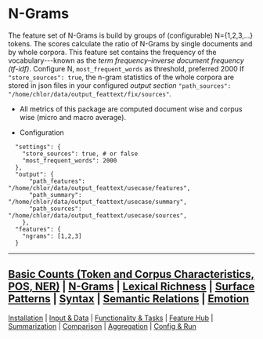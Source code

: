 # N-Grams
The feature set of N-Grams is build by groups of (configurable) N=\{1,2,3,...\} tokens.
The scores calculate the ratio of N-Grams by single documents and by whole corpora.
This feature set contains the frequency of the vocabulary---known as the _term frequency–inverse document frequency (tf-idf)_.
Configure N, `most_frequent_words` as threshold, preferred 2000
If `"store_sources": true`, the n-gram statistics of the whole corpora are stored in json files in your configured _output section_ `"path_sources": "/home/chlor/data/output_feattext/fix/sources"`.


* All metrics of this package are computed document wise and corpus wise (micro and macro average).


* Configuration
```jsonlines
  "settings": {
    "store_sources": true, # or false
    "most_frequent_words": 2000
  },
  "output": {
      "path_features": "/home/chlor/data/output_feattext/usecase/features",
      "path_summary":  "/home/chlor/data/output_feattext/usecase/summary",
      "path_sources":  "/home/chlor/data/output_feattext/usecase/sources",
    },
  "features": {
    "ngrams": [1,2,3]
  }
```

----
[Basic Counts (Token and Corpus Characteristics, POS, NER)](features/basics.md) | [N-Grams](features/ngrams.md) | [Lexical Richness](features/lexical_richness.md) | [Surface Patterns](features/surface.md) | [Syntax](features/syntax.md) | [Semantic Relations](features/semantic_relations.md) | [Emotion](features/emotion.md)
----
[Installation](../installation.md) | [Input & Data](../input.md) | [Functionality & Tasks](../tasks.md) | [Feature Hub](../features.md) | [Summarization](../analytics/summarization.md) | [Comparison](../analytics/comparison.md) | [Aggregation](../analytics/aggregation.md) | [Config & Run](../configuration.md)